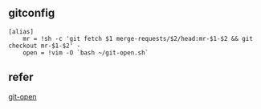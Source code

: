 
## gitconfig

```
[alias]
    mr = !sh -c 'git fetch $1 merge-requests/$2/head:mr-$1-$2 && git checkout mr-$1-$2' -
    open = !vim -O `bash ~/git-open.sh`
```

## refer

[git-open](http://blog.amjith.com/git-open-a-small-git-hack)


